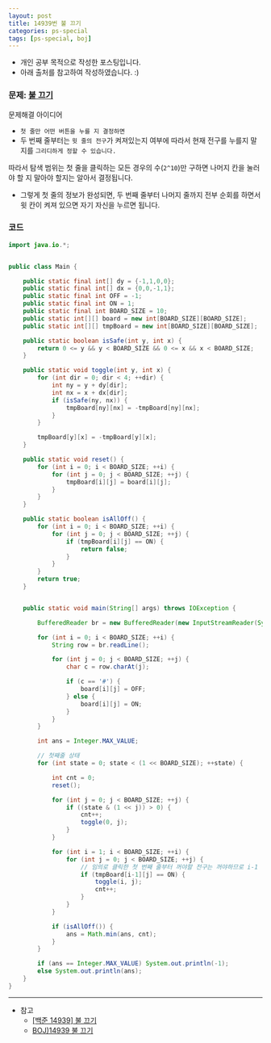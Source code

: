 ```yaml
---
layout: post
title: 14939번 불 끄기
categories: ps-special
tags: [ps-special, boj]
---
```


- 개인 공부 목적으로 작성한 포스팅입니다.
- 아래 출처를 참고하여 작성하였습니다. :)

### 문제: [불 끄기](https://www.acmicpc.net/problem/14939)

문제해결 아이디어

- `첫 줄만 어떤 버튼을 누를 지 결정하면`
- 두 번째 줄부터는 `윗 줄의 전구`가 켜져있는지 여부에 따라서 현재 전구를 누를지 말지를 `그리디하게 정할 수 있습니다.`

따라서 탐색 범위는 첫 줄을 클릭하는 모든 경우의 수(`2^10`)만 구하면 나머지 칸을 눌러야 할 지 말아야 할지는 알아서 결정됩니다.

- 그렇게 첫 줄의 정보가 완성되면, 두 번째 줄부터 나머지 줄까지 전부 순회를 하면서 윗 칸이 켜져 있으면 자기 자신을 누르면 됩니다.

### 코드

```java
import java.io.*;


public class Main {

    public static final int[] dy = {-1,1,0,0};
    public static final int[] dx = {0,0,-1,1};
    public static final int OFF = -1;
    public static final int ON = 1;
    public static final int BOARD_SIZE = 10;
    public static int[][] board = new int[BOARD_SIZE][BOARD_SIZE];
    public static int[][] tmpBoard = new int[BOARD_SIZE][BOARD_SIZE];

    public static boolean isSafe(int y, int x) {
        return 0 <= y && y < BOARD_SIZE && 0 <= x && x < BOARD_SIZE;
    }

    public static void toggle(int y, int x) {
        for (int dir = 0; dir < 4; ++dir) {
            int ny = y + dy[dir];
            int nx = x + dx[dir];
            if (isSafe(ny, nx)) {
                tmpBoard[ny][nx] = -tmpBoard[ny][nx];
            }
        }

        tmpBoard[y][x] = -tmpBoard[y][x];
    }

    public static void reset() {
        for (int i = 0; i < BOARD_SIZE; ++i) {
            for (int j = 0; j < BOARD_SIZE; ++j) {
                tmpBoard[i][j] = board[i][j];
            }
        }
    }

    public static boolean isAllOff() {
        for (int i = 0; i < BOARD_SIZE; ++i) {
            for (int j = 0; j < BOARD_SIZE; ++j) {
                if (tmpBoard[i][j] == ON) {
                    return false;
                }
            }
        }
        return true;
    }


    public static void main(String[] args) throws IOException {

        BufferedReader br = new BufferedReader(new InputStreamReader(System.in));

        for (int i = 0; i < BOARD_SIZE; ++i) {
            String row = br.readLine();

            for (int j = 0; j < BOARD_SIZE; ++j) {
                char c = row.charAt(j);

                if (c == '#') {
                    board[i][j] = OFF;
                } else {
                    board[i][j] = ON;
                }
            }
        }

        int ans = Integer.MAX_VALUE;

        // 첫째줄 상태
        for (int state = 0; state < (1 << BOARD_SIZE); ++state) {

            int cnt = 0;
            reset();

            for (int j = 0; j < BOARD_SIZE; ++j) {
                if ((state & (1 << j)) > 0) {
                    cnt++;
                    toggle(0, j);
                }
            }

            for (int i = 1; i < BOARD_SIZE; ++i) {
                for (int j = 0; j < BOARD_SIZE; ++j) {
                    // 임의로 클릭한 첫 번째 줄부터 꺼야할 전구는 꺼야하므로 i-1
                    if (tmpBoard[i-1][j] == ON) {
                        toggle(i, j);
                        cnt++;
                    }
                }
            }

            if (isAllOff()) {
                ans = Math.min(ans, cnt);
            }
        }

        if (ans == Integer.MAX_VALUE) System.out.println(-1);
        else System.out.println(ans);
    }
}
```

---

- 참고
  - [[백준 14939] 불 끄기](https://technicolour.tistory.com/19)
  - [BOJ)14939 불 끄기](https://jason9319.tistory.com/378)
